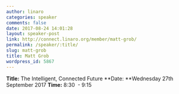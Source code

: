 ```yaml
---
author: linaro
categories: speaker
comments: false
date: 2017-08-24 14:01:28
layout: speaker-post
link: http://connect.linaro.org/member/matt-grob/
permalink: /speaker/:title/
slug: matt-grob
title: Matt Grob
wordpress_id: 5867
---
```


**Title:** The Intelligent, Connected Future
**Date: **Wednesday 27th September 2017
**Time:** 8:30  - 9:15